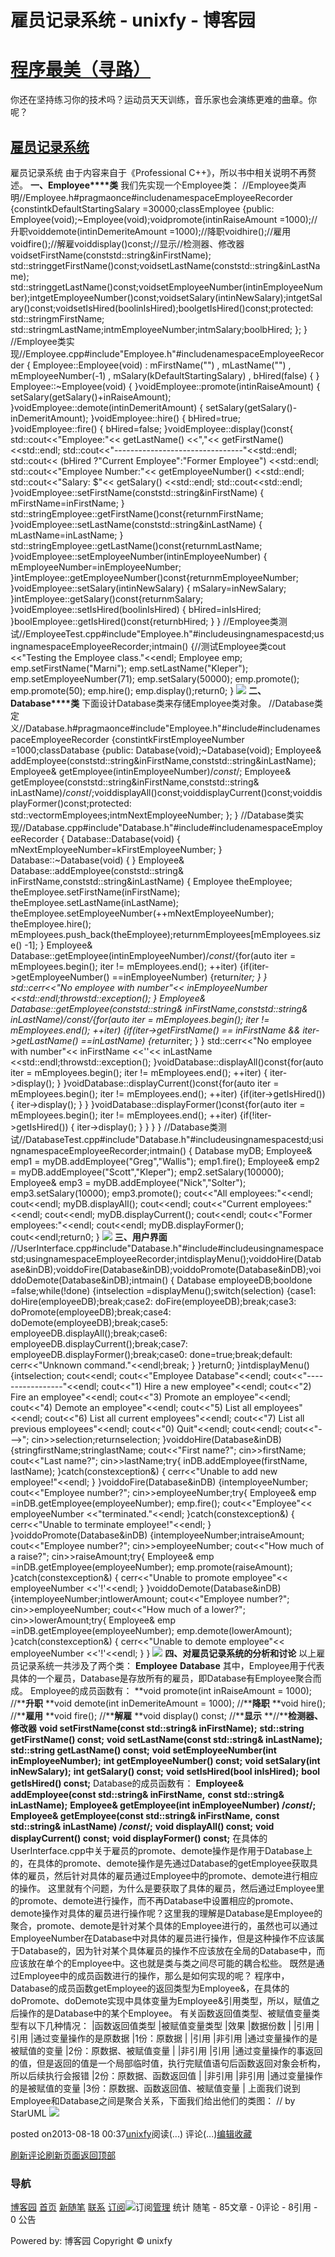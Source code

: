
# 雇员记录系统 - unixfy - 博客园
# [程序最美（寻路）](https://www.cnblogs.com/unixfy/)
你还在坚持练习你的技术吗？运动员天天训练，音乐家也会演练更难的曲章。你呢？
## [雇员记录系统](https://www.cnblogs.com/unixfy/p/3265543.html)
雇员记录系统
由于内容来自于《Professional C++》，所以书中相关说明不再赘述。
**一、Employee****类**
我们先实现一个Employee类：
//Employee类声明//Employee.h\#pragmaonce\#include<string>namespaceEmployeeRecorder
{constintkDefaultStartingSalary =30000;classEmployee
    {public:
        Employee(void);~Employee(void);voidpromote(intinRaiseAmount =1000);//升职voiddemote(intinDemeriteAmount =1000);//降职voidhire();//雇用voidfire();//解雇voiddisplay()const;//显示//检测器、修改器voidsetFirstName(conststd::string&inFirstName);
        std::stringgetFirstName()const;voidsetLastName(conststd::string&inLastName);
        std::stringgetLastName()const;voidsetEmployeeNumber(intinEmployeeNumber);intgetEmployeeNumber()const;voidsetSalary(intinNewSalary);intgetSalary()const;voidsetIsHired(boolinIsHired);boolgetIsHired()const;protected:
        std::stringmFirstName;
        std::stringmLastName;intmEmployeeNumber;intmSalary;boolbHired;
    };
}
//Employee类实现//Employee.cpp\#include"Employee.h"\#include<iostream>namespaceEmployeeRecorder
{
    Employee::Employee(void)
        : mFirstName("")
        , mLastName("")
        , mEmployeeNumber(-1)
        , mSalary(kDefaultStartingSalary)
        , bHired(false)
    {
    }
    Employee::~Employee(void)
    {
    }voidEmployee::promote(intinRaiseAmount)
    {
        setSalary(getSalary()+inRaiseAmount);
    }voidEmployee::demote(intinDemeritAmount)
    {
        setSalary(getSalary()-inDemeritAmount);
    }voidEmployee::hire()
    {
        bHired=true;
    }voidEmployee::fire()
    {
        bHired=false;
    }voidEmployee::display()const{
        std::cout<<"Employee:"<< getLastName() <<","<< getFirstName() <<std::endl;
        std::cout<<"--------------------------------"<<std::endl;
        std::cout<< (bHired ?"Current Employee":"Former Employee") <<std::endl;
        std::cout<<"Employee Number:"<< getEmployeeNumber() <<std::endl;
        std::cout<<"Salary: $"<< getSalary() <<std::endl;
        std::cout<<std::endl;
    }voidEmployee::setFirstName(conststd::string&inFirstName)
    {
        mFirstName=inFirstName;
    }
    std::stringEmployee::getFirstName()const{returnmFirstName;
    }voidEmployee::setLastName(conststd::string&inLastName)
    {
        mLastName=inLastName;
    }
    std::stringEmployee::getLastName()const{returnmLastName;
    }voidEmployee::setEmployeeNumber(intinEmployeeNumber)
    {
        mEmployeeNumber=inEmployeeNumber;
    }intEmployee::getEmployeeNumber()const{returnmEmployeeNumber;
    }voidEmployee::setSalary(intinNewSalary)
    {
        mSalary=inNewSalary;
    }intEmployee::getSalary()const{returnmSalary;
    }voidEmployee::setIsHired(boolinIsHired)
    {
        bHired=inIsHired;
    }boolEmployee::getIsHired()const{returnbHired;
    }
}
//Employee类测试//EmployeeTest.cpp\#include"Employee.h"\#include<iostream>usingnamespacestd;usingnamespaceEmployeeRecorder;intmain()
{//测试Employee类cout <<"Testing the Employee class."<<endl;
    Employee emp;
    emp.setFirstName("Marni");
    emp.setLastName("Kleper");
    emp.setEmployeeNumber(71);
    emp.setSalary(50000);
    emp.promote();
    emp.promote(50);
    emp.hire();
    emp.display();return0;
}
![](https://images0.cnblogs.com/blog/463570/201308/18002841-a45d71cbae514a2baa6d9c4dc259d629.jpg)
**二、Database****类**
下面设计Database类来存储Employee类对象。
//Database类定义//Database.h\#pragmaonce\#include"Employee.h"\#include<iostream>\#include<vector>namespaceEmployeeRecorder
{constintkFirstEmployeeNumber =1000;classDatabase
    {public:
        Database(void);~Database(void);
        Employee& addEmployee(conststd::string&inFirstName,conststd::string&inLastName);
        Employee& getEmployee(intinEmployeeNumber)/*const*/;
        Employee& getEmployee(conststd::string&inFirstName,conststd::string& inLastName)/*const*/;voiddisplayAll()const;voiddisplayCurrent()const;voiddisplayFormer()const;protected:
        std::vector<Employee>mEmployees;intmNextEmployeeNumber;
    };
}
//Database类实现//Database.cpp\#include"Database.h"\#include<iostream>\#include<stdexcept>namespaceEmployeeRecorder
{
    Database::Database(void)
    {
        mNextEmployeeNumber=kFirstEmployeeNumber;
    }
    Database::~Database(void)
    {
    }
    Employee& Database::addEmployee(conststd::string& inFirstName,conststd::string&inLastName)
    {
        Employee theEmployee;
        theEmployee.setFirstName(inFirstName);
        theEmployee.setLastName(inLastName);
        theEmployee.setEmployeeNumber(++mNextEmployeeNumber);
        theEmployee.hire();
        mEmployees.push_back(theEmployee);returnmEmployees[mEmployees.size() -1];
    }
    Employee& Database::getEmployee(intinEmployeeNumber)/*const*/{for(auto iter = mEmployees.begin(); iter != mEmployees.end(); ++iter)
        {if(iter->getEmployeeNumber() ==inEmployeeNumber)
            {return*iter;
            }
        }
        std::cerr<<"No employee with number"<< inEmployeeNumber <<std::endl;throwstd::exception();
    }
    Employee& Database::getEmployee(conststd::string& inFirstName,conststd::string& inLastName)/*const*/{for(auto iter = mEmployees.begin(); iter != mEmployees.end(); ++iter)
        {if(iter->getFirstName() == inFirstName && iter->getLastName() ==inLastName)
            {return*iter;
            }
        }
        std::cerr<<"No employee with number"<< inFirstName <<''<< inLastName <<std::endl;throwstd::exception();
    }voidDatabase::displayAll()const{for(auto iter = mEmployees.begin(); iter != mEmployees.end(); ++iter)
        {
            iter->display();
        }
    }voidDatabase::displayCurrent()const{for(auto iter = mEmployees.begin(); iter != mEmployees.end(); ++iter)
        {if(iter->getIsHired())
            {
                iter->display();
            }
        }
    }voidDatabase::displayFormer()const{for(auto iter = mEmployees.begin(); iter != mEmployees.end(); ++iter)
        {if(!iter->getIsHired())
            {
                iter->display();
            }
        }
    }
}
//Database类测试//DatabaseTest.cpp\#include"Database.h"\#include<iostream>usingnamespacestd;usingnamespaceEmployeeRecorder;intmain()
{
    Database myDB;
    Employee& emp1 = myDB.addEmployee("Greg","Wallis");
    emp1.fire();
    Employee& emp2 = myDB.addEmployee("Scott","Kleper");
    emp2.setSalary(100000);
    Employee& emp3 = myDB.addEmployee("Nick","Solter");
    emp3.setSalary(10000);
    emp3.promote();
    cout<<"All employees:"<<endl;
    cout<<endl;
    myDB.displayAll();
    cout<<endl;
    cout<<"Current employees:"<<endl;
    cout<<endl;
    myDB.displayCurrent();
    cout<<endl;
    cout<<"Former employees:"<<endl;
    cout<<endl;
    myDB.displayFormer();
    cout<<endl;return0;
}
![](https://images0.cnblogs.com/blog/463570/201308/18003125-34db6d06f30945e6a6681a008c43e910.jpg)
**三、用户界面**
//UserInterface.cpp\#include"Database.h"\#include<iostream>\#include<stdexcept>usingnamespacestd;usingnamespaceEmployeeRecorder;intdisplayMenu();voiddoHire(Database&inDB);voiddoFire(Database&inDB);voiddoPromote(Database&inDB);voiddoDemote(Database&inDB);intmain()
{
    Database employeeDB;booldone =false;while(!done)
    {intselection =displayMenu();switch(selection)
        {case1:
            doHire(employeeDB);break;case2:
            doFire(employeeDB);break;case3:
            doPromote(employeeDB);break;case4:
            doDemote(employeeDB);break;case5:
            employeeDB.displayAll();break;case6:
            employeeDB.displayCurrent();break;case7:
            employeeDB.displayFormer();break;case0:
            done=true;break;default:
            cerr<<"Unknown command."<<endl;break;
        }
    }return0;
}intdisplayMenu()
{intselection;
    cout<<endl;
    cout<<"Employee Database"<<endl;
    cout<<"-----------------"<<endl;
    cout<<"1) Hire a new employee"<<endl;
    cout<<"2) Fire an employee"<<endl;
    cout<<"3) Promote an employee"<<endl;
    cout<<"4) Demote an employee"<<endl;
    cout<<"5) List all employees"<<endl;
    cout<<"6) List all current employees"<<endl;
    cout<<"7) List all previous employees"<<endl;
    cout<<"0) Quit"<<endl;
    cout<<endl;
    cout<<"--->";
    cin>>selection;returnselection;
}voiddoHire(Database&inDB)
{stringfirstName;stringlastName;
    cout<<"First name?";
    cin>>firstName;
    cout<<"Last name?";
    cin>>lastName;try{
        inDB.addEmployee(firstName, lastName);
    }catch(constexception&)
    {
        cerr<<"Unable to add new employee!"<<endl;
    }
}voiddoFire(Database&inDB)
{intemployeeNumber;
    cout<<"Employee number?";
    cin>>employeeNumber;try{
        Employee& emp =inDB.getEmployee(employeeNumber);
        emp.fire();
        cout<<"Employee"<< employeeNumber <<"terminated."<<endl;
    }catch(constexception&)
    {
        cerr<<"Unable to terminate employee!"<<endl;
    }
}voiddoPromote(Database&inDB)
{intemployeeNumber;intraiseAmount;
    cout<<"Employee number?";
    cin>>employeeNumber;
    cout<<"How much of a raise?";
    cin>>raiseAmount;try{
        Employee& emp =inDB.getEmployee(employeeNumber);
        emp.promote(raiseAmount);
    }catch(constexception&)
    {
        cerr<<"Unable to promote employee"<< employeeNumber <<'!'<<endl;
    }
}voiddoDemote(Database&inDB)
{intemployeeNumber;intlowerAmount;
    cout<<"Employee number?";
    cin>>employeeNumber;
    cout<<"How much of a lower?";
    cin>>lowerAmount;try{
        Employee& emp =inDB.getEmployee(employeeNumber);
        emp.demote(lowerAmount);
    }catch(constexception&)
    {
        cerr<<"Unable to demote employee"<< employeeNumber <<'!'<<endl;
    }
}
![](https://images0.cnblogs.com/blog/463570/201308/18003426-f3de365c7e7e4a0ca2161cb6ddf5e6d3.jpg)
**四、对雇员记录系统的分析和讨论**
以上雇员记录系统一共涉及了两个类：
**Employee**
**Database**
其中，Employee用于代表具体的一个雇员，Database是存放所有的雇员，即Database有Employee聚合而成。
Employee的成员函数有：
**void promote(int inRaiseAmount = 1000); //****升职**
**void demote(int inDemeriteAmount = 1000); //****降职**
**void hire(); //****雇用**
**void fire(); //****解雇**
**void display() const; //****显示**
**//****检测器、修改器**
**void setFirstName(const std::string& inFirstName);**
**std::string getFirstName() const;**
**void setLastName(const std::string& inLastName);**
**std::string getLastName() const;**
**void setEmployeeNumber(int inEmployeeNumber);**
**int getEmployeeNumber() const;**
**void setSalary(int inNewSalary);**
**int getSalary() const;**
**void setIsHired(bool inIsHired);**
**bool getIsHired() const;**
Database的成员函数有：
**Employee& addEmployee(const std::string& inFirstName,**
**const std::string& inLastName);**
**Employee& getEmployee(int inEmployeeNumber) /*const*/;**
**Employee& getEmployee(const std::string& inFirstName,**
**const std::string& inLastName) /*const*/;**
**void displayAll() const;**
**void displayCurrent() const;**
**void displayFormer() const;**
在具体的UserInterface.cpp中关于雇员的promote、demote操作是作用于Database上的，在具体的promote、demote操作是先通过Database的getEmployee获取具体的雇员，然后针对具体的雇员通过Employee中的promote、demote进行相应的操作。
这里就有个问题，为什么是要获取了具体的雇员，然后通过Employee里的promote、demote进行操作，而不再Database中设置相应的promote、demote操作对具体的雇员进行操作呢？这里我的理解是Database是Employee的聚合，promote、demote是针对某个具体的Employee进行的，虽然也可以通过EmployeeNumber在Database中对具体的雇员进行操作，但是这种操作不应该属于Database的，因为针对某个具体雇员的操作不应该放在全局的Database中，而应该放在单个的Employee中。这也就是类与类之间尽可能的耦合松些。
既然是通过Employee中的成员函数进行的操作，那么是如何实现的呢？
程序中，Database的成员函数getEmployee的返回类型为Employee&，在具体的doPromote、doDemote实现中具体变量为Employee&引用类型，所以，赋值之后操作的是Database中的某个Employee。
有关函数返回值类型、被赋值变量类型有以下几种情况：
|函数返回值类型
|被赋值变量类型
|效果
|数据份数
|
|引用
|引用
|通过变量操作的是原数据
|1份：原数据
|
|引用
|非引用
|通过变量操作的是被赋值的变量
|2份：原数据、被赋值变量
|
|非引用
|引用
|通过变量操作的事返回的值，但是返回的值是一个局部临时值，执行完赋值语句后函数返回对象会析构，所以后续执行会报错
|2份：原数据、函数返回值
|
|非引用
|非引用
|通过变量操作的是被赋值的变量
|3份：原数据、函数返回值、被赋值变量
|
上面我们说到Employee和Database之间是聚合关系，下面我们给出他们的类图：
// by StarUML
![](https://images0.cnblogs.com/blog/463570/201308/18003607-2e24277e2e3f4276b1a50307dc6dea36.jpg)




posted on2013-08-18 00:37[unixfy](https://www.cnblogs.com/unixfy/)阅读(...) 评论(...)[编辑](https://i.cnblogs.com/EditPosts.aspx?postid=3265543)[收藏](#)


[刷新评论](javascript:void(0);)[刷新页面](#)[返回顶部](#top)







### 导航
[博客园](https://www.cnblogs.com/)
[首页](https://www.cnblogs.com/unixfy/)
[新随笔](https://i.cnblogs.com/EditPosts.aspx?opt=1)
[联系](https://msg.cnblogs.com/send/unixfy)
[订阅](https://www.cnblogs.com/unixfy/rss)![订阅](//www.cnblogs.com/images/xml.gif)[管理](https://i.cnblogs.com/)
统计
随笔 - 85文章 - 0评论 - 8引用 - 0
公告

Powered by:
博客园
Copyright © unixfy
